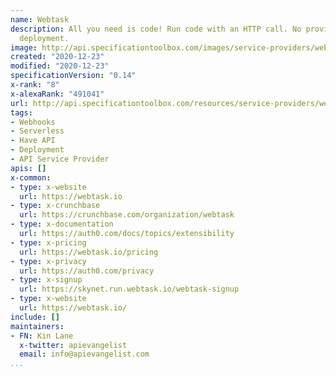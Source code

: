 ```yaml
---
name: Webtask
description: All you need is code! Run code with an HTTP call. No provisioning. No
  deployment.
image: http://api.specificationtoolbox.com/images/service-providers/webtask.jpg
created: "2020-12-23"
modified: "2020-12-23"
specificationVersion: "0.14"
x-rank: "8"
x-alexaRank: "491041"
url: http://api.specificationtoolbox.com/resources/service-providers/webtask/
tags:
- Webhooks
- Serverless
- Have API
- Deployment
- API Service Provider
apis: []
x-common:
- type: x-website
  url: https://webtask.io
- type: x-crunchbase
  url: https://crunchbase.com/organization/webtask
- type: x-documentation
  url: https://auth0.com/docs/topics/extensibility
- type: x-pricing
  url: https://webtask.io/pricing
- type: x-privacy
  url: https://auth0.com/privacy
- type: x-signup
  url: https://skynet.run.webtask.io/webtask-signup
- type: x-website
  url: https://webtask.io/
include: []
maintainers:
- FN: Kin Lane
  x-twitter: apievangelist
  email: info@apievangelist.com
...
```


